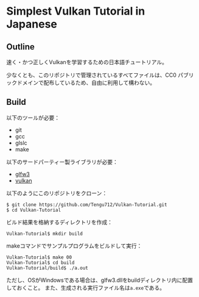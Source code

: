 # Simplest Vulkan Tutorial in Japanese

## Outline

速く・かつ正しくVulkanを学習するための日本語チュートリアル。

少なくとも、このリポジトリで管理されているすべてファイルは、CC0 パブリックドメインで配布しているため、自由に利用して構わない。

## Build

以下のツールが必要：

* git
* gcc
* glslc
* make

以下のサードパーティー製ライブラリが必要：

* [glfw3](https://www.glfw.org/)
* [vulkan](https://vulkan.lunarg.com/)

以下のようにこのリポジトリをクローン：

```
$ git clone https://github.com/Tengu712/Vulkan-Tutorial.git
$ cd Vulkan-Tutorial
```

ビルド結果を格納するディレクトリを作成：

```
Vulkan-Tutorial$ mkdir build
```

makeコマンドでサンプルプログラムをビルドして実行：

```
Vulkan-Tutorial$ make 00
Vulkan-Tutorial$ cd build
Vulkan-Tutorial/build$ ./a.out
```

ただし、OSがWindowsである場合は、glfw3.dllをbuildディレクトリ内に配置しておくこと。
また、生成される実行ファイル名は`a.exe`である。
